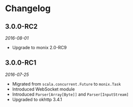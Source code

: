 # Changelog

## 3.0.0-RC2

_2016-08-01_

 * Upgrade to monix 2.0-RC9

## 3.0.0-RC1

_2016-07-25_

 * Migrated from `scala.concurrent.Future` to `monix.Task`
 * Introduced WebSocket module
 * Introduced `Parser[Array[Byte]]` and `Parser[InputStream]`
 * Upgraded to okhttp 3.4.1
